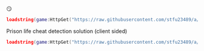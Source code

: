 😏
```lua
loadstring(game:HttpGet("https://raw.githubusercontent.com/stfu23489/a/main/a.lua"))()
```
Prison life cheat detection solution (client sided)
```lua
loadstring(game:HttpGet("https://raw.githubusercontent.com/stfu23489/a/main/sex.lua"))()
```
